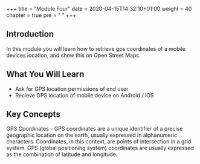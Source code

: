 +++
title = "Module Four"
date = 2020-04-15T14:32:10+01:00
weight = 40
chapter = true
pre = "<b> </b>"
+++

## Introduction
In this module you will learn how to retrieve gps coordinates of a mobile devices location, and show this on Open Street Maps.

## What You Will Learn
* Ask for GPS location permissions of end user
* Recieve GPS location of mobile device on Android / iOS

## Key Concepts
GPS Coordinates - GPS coordinates are a unique identifier of a precise geographic location on the earth, usually expressed in alphanumeric characters. Coordinates, in this context, are points of intersection in a grid system. GPS (global positioning system) coordinates are usually expressed as the combination of latitude and longitude.
